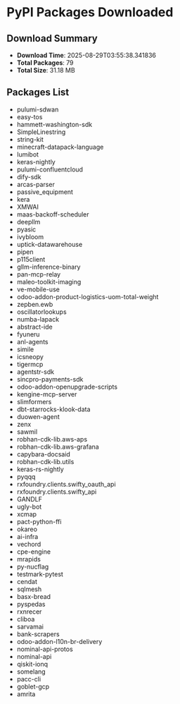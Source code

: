 # PyPI Packages Downloaded

## Download Summary
- **Download Time**: 2025-08-29T03:55:38.341836
- **Total Packages**: 79
- **Total Size**: 31.18 MB

## Packages List
- pulumi-sdwan
- easy-tos
- hammett-washington-sdk
- SimpleLinestring
- string-kit
- minecraft-datapack-language
- lumibot
- keras-nightly
- pulumi-confluentcloud
- dify-sdk
- arcas-parser
- passive_equipment
- kera
- XMWAI
- maas-backoff-scheduler
- deepllm
- pyasic
- ivybloom
- uptick-datawarehouse
- pipen
- p115client
- gllm-inference-binary
- pan-mcp-relay
- maleo-toolkit-imaging
- ve-mobile-use
- odoo-addon-product-logistics-uom-total-weight
- zepben.ewb
- oscillatorlookups
- numba-lapack
- abstract-ide
- fyuneru
- anl-agents
- simile
- icsneopy
- tigermcp
- agentstr-sdk
- sincpro-payments-sdk
- odoo-addon-openupgrade-scripts
- kengine-mcp-server
- slimformers
- dbt-starrocks-klook-data
- duowen-agent
- zenx
- sawmil
- robhan-cdk-lib.aws-aps
- robhan-cdk-lib.aws-grafana
- capybara-docsaid
- robhan-cdk-lib.utils
- keras-rs-nightly
- pyqqq
- rxfoundry.clients.swifty_oauth_api
- rxfoundry.clients.swifty_api
- GANDLF
- ugly-bot
- xcmap
- pact-python-ffi
- okareo
- ai-infra
- vechord
- cpe-engine
- mrapids
- py-nucflag
- testmark-pytest
- cendat
- sqlmesh
- basx-bread
- pyspedas
- rxnrecer
- cliboa
- sarvamai
- bank-scrapers
- odoo-addon-l10n-br-delivery
- nominal-api-protos
- nominal-api
- qiskit-ionq
- somelang
- pacc-cli
- goblet-gcp
- amrita
